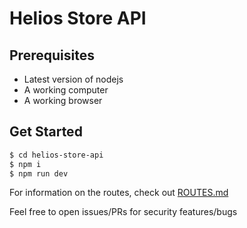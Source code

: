 # Helios Store API

## Prerequisites

-   Latest version of nodejs
-   A working computer
-   A working browser

## Get Started

```bash
$ cd helios-store-api
$ npm i
$ npm run dev
```

For information on the routes, check out [ROUTES.md](./ROUTES.md)

Feel free to open issues/PRs for security features/bugs
